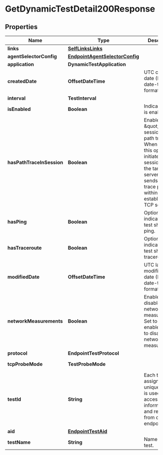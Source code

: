 

# GetDynamicTestDetail200Response


## Properties

| Name | Type | Description | Notes |
|------------ | ------------- | ------------- | -------------|
|**links** | [**SelfLinksLinks**](SelfLinksLinks.md) |  |  [optional] |
|**agentSelectorConfig** | [**EndpointAgentSelectorConfig**](EndpointAgentSelectorConfig.md) |  |  [optional] |
|**application** | **DynamicTestApplication** |  |  [optional] |
|**createdDate** | **OffsetDateTime** | UTC created date (ISO date-time format). |  [optional] [readonly] |
|**interval** | **TestInterval** |  |  [optional] |
|**isEnabled** | **Boolean** | Indicates if test is enabled. |  [optional] [readonly] |
|**hasPathTraceInSession** | **Boolean** | Enables \&quot;in session\&quot; path trace. When enabled, this option initiates a TCP session with the target server and sends path trace packets within the established TCP session. |  [optional] [readonly] |
|**hasPing** | **Boolean** | Optional flag indicating if the test should run ping. |  [optional] |
|**hasTraceroute** | **Boolean** | Optional flag indicating if the test should run traceroute. |  [optional] |
|**modifiedDate** | **OffsetDateTime** | UTC last modification date (ISO date-time format). |  [optional] [readonly] |
|**networkMeasurements** | **Boolean** | Enable or disable network measurements. Set to true to enable or false to disable network measurements. |  [optional] [readonly] |
|**protocol** | **EndpointTestProtocol** |  |  [optional] |
|**tcpProbeMode** | **TestProbeMode** |  |  [optional] [readonly] |
|**testId** | **String** | Each test is assigned a unique ID; this is used to access test information and results from other endpoints. |  [optional] [readonly] |
|**aid** | [**EndpointTestAid**](EndpointTestAid.md) |  |  [optional] |
|**testName** | **String** | Name of the test. |  [optional] |



